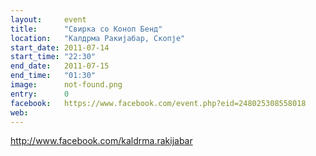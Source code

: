 ```yaml
---
layout:     event
title:      "Свирка со Коноп Бенд"
location:   "Калдрма Ракијабар, Скопје"
start_date: 2011-07-14
start_time: "22:30"
end_date:   2011-07-15
end_time:   "01:30"
image:      not-found.png
entry:      0
facebook:   https://www.facebook.com/event.php?eid=248025308558018
web:        
---
```


http://www.facebook.com/kaldrma.rakijabar
